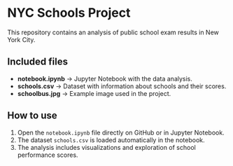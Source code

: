 # NYC Schools Project

This repository contains an analysis of public school exam results in New York City.

## Included files
- **notebook.ipynb** → Jupyter Notebook with the data analysis.
- **schools.csv** → Dataset with information about schools and their scores.
- **schoolbus.jpg** → Example image used in the project.

## How to use
1. Open the `notebook.ipynb` file directly on GitHub or in Jupyter Notebook.
2. The dataset `schools.csv` is loaded automatically in the notebook.
3. The analysis includes visualizations and exploration of school performance scores.
